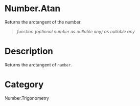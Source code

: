 ﻿# Number.Atan
Returns the arctangent of the number.
> _function (optional number as nullable any) as nullable any_
# Description 
Returns the arctangent of <code>number</code>.
# Category 
Number.Trigonometry
